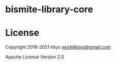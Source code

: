# bismite-library-core

# License

Copyright 2018-2021 kbys <work4kbys@gmail.com>

Apache License Version 2.0
